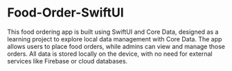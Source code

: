 # Food-Order-SwiftUI
This food ordering app is built using SwiftUI and Core Data, designed as a learning project to explore local data management with Core Data. The app allows users to place food orders, while admins can view and manage those orders. All data is stored locally on the device, with no need for external services like Firebase or cloud databases.
